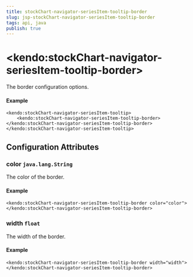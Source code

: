 ```yaml
---
title: stockChart-navigator-seriesItem-tooltip-border
slug: jsp-stockChart-navigator-seriesItem-tooltip-border
tags: api, java
publish: true
---
```


# \<kendo:stockChart-navigator-seriesItem-tooltip-border\>

The border configuration options.

#### Example
    <kendo:stockChart-navigator-seriesItem-tooltip>
        <kendo:stockChart-navigator-seriesItem-tooltip-border></kendo:stockChart-navigator-seriesItem-tooltip-border>
    </kendo:stockChart-navigator-seriesItem-tooltip>

## Configuration Attributes

### color `java.lang.String`

The color of the border.

#### Example
    <kendo:stockChart-navigator-seriesItem-tooltip-border color="color">
    </kendo:stockChart-navigator-seriesItem-tooltip-border>

### width `float`

The width of the border.

#### Example
    <kendo:stockChart-navigator-seriesItem-tooltip-border width="width">
    </kendo:stockChart-navigator-seriesItem-tooltip-border>

